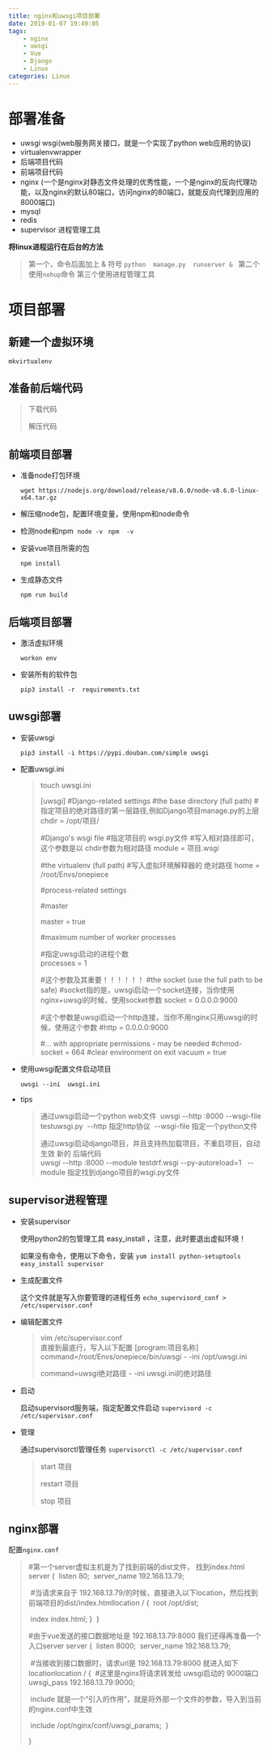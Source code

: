 ```yaml
---
title: nginx和uwsgi项目部署
date: 2019-01-07 19:49:05
tags:
	- nginx
	- uwsgi
	- Vue
	- Django
	- Linux
categories: Linux
---
```


# 部署准备

- uwsgi    wsgi(web服务网关接口，就是一个实现了python web应用的协议)
- virtualenvwrapper
- 后端项目代码
- 前端项目代码
- nginx (一个是nginx对静态文件处理的优秀性能，一个是nginx的反向代理功能，以及nginx的默认80端口，访问nginx的80端口，就能反向代理到应用的8000端口)
- mysql 
- redis   
- supervisor 进程管理工具 

<!--more-->

**将linux进程运行在后台的方法**

> 第一个，命令后面加上 &  符号
> `python  manage.py  runserver & `
> 第二个 使用`nohup`命令
> 第三个使用进程管理工具

# 项目部署

## 新建一个虚拟环境

`mkvirtualenv`

## 准备前后端代码

> 下载代码
>
> 解压代码

## 前端项目部署

- 准备node打包环境

    `wget https://nodejs.org/download/release/v8.6.0/node-v8.6.0-linux-x64.tar.gz`

- 解压缩node包，配置环境变量，使用npm和node命令
- 检测node和npm
    ​	`node -v `
    ​	`npm  -v `

- 安装vue项目所需的包

    `npm install  `

- 生成静态文件

    `npm run build  `

## 后端项目部署

- 激活虚拟环境

    `workon env `

- 安装所有的软件包

    `pip3 install -r  requirements.txt `

## uwsgi部署

- 安装uwsgi 

    `pip3 install -i https://pypi.douban.com/simple uwsgi`

- 配置uwsgi.ini

    > touch uwsgi.ini 
    > ​					
    >
    > [uwsgi]
    > #Django-related settings
    > #the base directory (full path)
    > #指定项目的绝对路径的第一层路径,例如Django项目manage.py的上层
    > chdir           = /opt/项目/
    >
    > #Django's wsgi file
    > #指定项目的 wsgi.py文件
    > #写入相对路径即可，这个参数是以  chdir参数为相对路径
    > module          = 项目.wsgi
    >
    > #the virtualenv (full path)
    > #写入虚拟环境解释器的 绝对路径
    > home            = /root/Envs/onepiece
    >
    > #process-related settings
    >
    > #master
    >
    > master          = true
    >
    > #maximum number of worker processes
    >
    > #指定uwsgi启动的进程个数				
    > processes       = 1
    >
    >
    > #这个参数及其重要！！！！！！
    > #the socket (use the full path to be safe)
    > #socket指的是，uwsgi启动一个socket连接，当你使用nginx+uwsgi的时候，使用socket参数
    > socket          = 0.0.0.0:9000
    >
    >
    > #这个参数是uwsgi启动一个http连接，当你不用nginx只用uwsgi的时候，使用这个参数
    > #http  =  0.0.0.0:9000
    >
    > #... with appropriate permissions - may be needed
    > #chmod-socket    = 664
    > #clear environment on exit
    > vacuum          = true

- 使用uwsgi配置文件启动项目

    `uwsgi --ini  uwsgi.ini `

- tips

    > 通过uwsgi启动一个python web文件
    > ​	uwsgi --http :8000 --wsgi-file   testuwsgi.py
    > ​					--http 指定http协议 
    > ​					--wsgi-file  指定一个python文件
    > ​			
    >
    > 通过uwsgi启动django项目，并且支持热加载项目，不重启项目，自动生效 新的 后端代码
    > ​		
    > ​	uwsgi --http  :8000 --module testdrf.wsgi    --py-autoreload=1
    > ​	
    > ​				      --module 指定找到django项目的wsgi.py文件

## supervisor进程管理

- 安装supervisor

    使用python2的包管理工具 easy_install ，注意，此时要退出虚拟环境！

    如果没有命令，使用以下命令，安装
    `yum install python-setuptools
    easy_install supervisor`

- 生成配置文件

    这个文件就是写入你要管理的进程任务
    `echo_supervisord_conf > /etc/supervisor.conf`

- 编辑配置文件

    > vim /etc/supervisor.conf  
    > 直接到最底行，写入以下配置
    > [program:项目名称]
    > command=/root/Envs/onepiece/bin/uwsgi  - -ini  /opt/uwsgi.ini
    >
    > command=uwsgi绝对路径 - -ini uwsgi.ini的绝对路径

- 启动

    启动supervisord服务端，指定配置文件启动
    `supervisord -c  /etc/supervisor.conf`

- 管理

    通过supervisorctl管理任务
    `supervisorctl -c /etc/supervisor.conf `

    >  start 项目
    >
    >  restart 项目
    >
    >  stop 项目

## nginx部署

配置`nginx.conf`

> #第一个server虚拟主机是为了找到前端的dist文件， 找到index.html
> server {
> ​        listen       80;
> ​        server_name  192.168.13.79;	
>
> ​	#当请求来自于 192.168.13.79/的时候，直接进入以下location，然后找到前端项目的dist/index.html 
> ​        location / {
> ​       		 root   /opt/dist;
>
> ​       		 index  index.html;
>    	 }
> ​	
> }
>
> #由于vue发送的接口数据地址是 192.168.13.79:8000  我们还得再准备一个入口server
> server {
> ​	listen 8000;
> ​	server_name  192.168.13.79;
>
> ​	#当接收到接口数据时，请求url是 192.168.13.79:8000 就进入如下location
> ​	location /  {
> ​		#这里是nginx将请求转发给  uwsgi启动的 9000端口
> ​		uwsgi_pass  192.168.13.79:9000;
>
> ​	include  就是一个“引入的作用”，就是将外部一个文件的参数，导入到当前的nginx.conf中生效
>
> ​		include /opt/nginx/conf/uwsgi_params;
> ​	}
>
> }